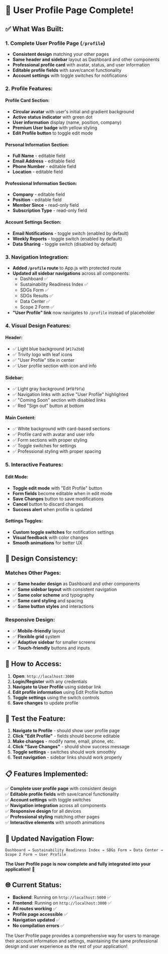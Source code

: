 # 🎯 User Profile Page Complete!

## ✅ **What Was Built:**

### **1. Complete User Profile Page (`/profile`)**
- **Consistent design** matching your other pages
- **Same header and sidebar** layout as Dashboard and other components
- **Professional profile card** with avatar, status, and user information
- **Editable profile fields** with save/cancel functionality
- **Account settings** with toggle switches for notifications

### **2. Profile Features:**

#### **Profile Card Section:**
- **Circular avatar** with user's initial and gradient background
- **Active status indicator** with green dot
- **User information** display (name, position, company)
- **Premium User badge** with yellow styling
- **Edit Profile button** to toggle edit mode

#### **Personal Information Section:**
- **Full Name** - editable field
- **Email Address** - editable field  
- **Phone Number** - editable field
- **Location** - editable field

#### **Professional Information Section:**
- **Company** - editable field
- **Position** - editable field
- **Member Since** - read-only field
- **Subscription Type** - read-only field

#### **Account Settings Section:**
- **Email Notifications** - toggle switch (enabled by default)
- **Weekly Reports** - toggle switch (enabled by default)
- **Data Sharing** - toggle switch (disabled by default)

### **3. Navigation Integration:**
- **Added `/profile` route** to App.js with protected route
- **Updated all sidebar navigations** across all components:
  - Dashboard ✅
  - Sustainability Readiness Index ✅
  - SDGs Form ✅
  - SDGs Results ✅
  - Data Center ✅
  - Scope 2 Form ✅
- **"User Profile" link** now navigates to `/profile` instead of placeholder

### **4. Visual Design Features:**

#### **Header:**
- ✅ Light blue background (`#17a2b8`)
- ✅ Trivity logo with leaf icons
- ✅ "User Profile" title in center
- ✅ User profile section with icon and info

#### **Sidebar:**
- ✅ Light gray background (`#f8f9fa`)
- ✅ Navigation links with active "User Profile" highlighted
- ✅ "Coming Soon" section with disabled links
- ✅ Red "Sign out" button at bottom

#### **Main Content:**
- ✅ White background with card-based sections
- ✅ Profile card with avatar and user info
- ✅ Form sections with proper styling
- ✅ Toggle switches for settings
- ✅ Professional styling with proper spacing

### **5. Interactive Features:**

#### **Edit Mode:**
- **Toggle edit mode** with "Edit Profile" button
- **Form fields** become editable when in edit mode
- **Save Changes** button to save modifications
- **Cancel** button to discard changes
- **Success alert** when profile is updated

#### **Settings Toggles:**
- **Custom toggle switches** for notification settings
- **Visual feedback** with color changes
- **Smooth animations** for better UX

## 🎨 **Design Consistency:**

### **Matches Other Pages:**
- ✅ **Same header design** as Dashboard and other components
- ✅ **Same sidebar layout** with consistent navigation
- ✅ **Same color scheme** and typography
- ✅ **Same card styling** and spacing
- ✅ **Same button styles** and interactions

### **Responsive Design:**
- ✅ **Mobile-friendly** layout
- ✅ **Flexible grid** system
- ✅ **Adaptive sidebar** for smaller screens
- ✅ **Touch-friendly** buttons and inputs

## 🚀 **How to Access:**

1. **Open**: `http://localhost:3000`
2. **Login/Register** with any credentials
3. **Navigate to User Profile** using sidebar link
4. **Edit profile information** using Edit Profile button
5. **Toggle settings** using the switch controls
6. **Save changes** to update profile

## 🎯 **Test the Feature:**

1. **Navigate to Profile** - should show user profile page
2. **Click "Edit Profile"** - fields should become editable
3. **Make changes** - modify name, email, phone, etc.
4. **Click "Save Changes"** - should show success message
5. **Toggle settings** - switches should work smoothly
6. **Test navigation** - sidebar links should work properly

## 📋 **Features Implemented:**

✅ **Complete user profile page** with consistent design  
✅ **Editable profile fields** with save/cancel functionality  
✅ **Account settings** with toggle switches  
✅ **Navigation integration** across all components  
✅ **Responsive design** for all devices  
✅ **Professional styling** matching other pages  
✅ **Interactive elements** with smooth animations  

## 🔗 **Updated Navigation Flow:**
```
Dashboard → Sustainability Readiness Index → SDGs Form → Data Center → Scope 2 Form → User Profile
```

**The User Profile page is now complete and fully integrated into your application!** 🎉

## 🌐 **Current Status:**

- **Backend**: Running on `http://localhost:5000` ✅
- **Frontend**: Running on `http://localhost:3000` ✅
- **All routes working** ✅
- **Profile page accessible** ✅
- **Navigation updated** ✅
- **No compilation errors** ✅

The User Profile page provides a comprehensive way for users to manage their account information and settings, maintaining the same professional design and user experience as the rest of your application!
